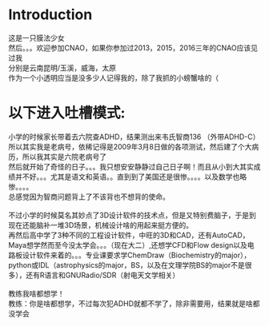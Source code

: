 # Introduction
这是一只膜法少女 <br>
然后。。。欢迎参加CNAO，如果你参加过2013，2015，2016三年的CNAO应该见过我 <br>
分别是云南昆明/玉溪，威海，太原 <br>
作为一个小透明应当是没多少人记得我的，除了我抓的小螃蟹啥的（ <br>


# 以下进入吐槽模式:
小学的时候家长带着去六院查ADHD，结果测出来韦氏智商136 （外带ADHD-C）<br>
所以其实我是老病号，依稀记得是2009年3月8日做的各项测试，然后建了个大病历，所以我其实是六院老病号了 <br>
然后就开始了奇怪的日子。。。我只想安安静静过自己日子啊！而且从小到大其实成绩并不好。。。尤其是语文和英语。。直到到了美国还是很惨。。。。以及数学也略惨。。。。 <br>
总感觉因为智商问题背上了不该背也不想背的使命。 <br> <br>
不过小学的时候莫名其妙点了3D设计软件的技术点，但是又特别费脑子，于是到现在还能脑补一堆3D场景，机械设计啥的用起来挺方便的。 <br>
再然后高中学了3种不同的工程设计软件，中旺的3D和CAD，还有AutoCAD，Maya想学然而至今没太学会。。。（现在大二）,还想学CFD和Flow design以及电路板设计软件来着的。。。专业课要求学ChemDraw（Biochemistry的major），python或IDL（astrophysics的major，BS，以及在文理学院BS的major不是很多），还有R语言和GNURadio/SDR（射电天文学相关） <br> <br>
教练我啥都想学！ <br>
教练：你是啥都想学，不过每次犯ADHD就都不学了，除非需要用，结果就是啥都没学会 <br>































